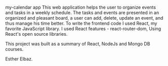my-calendar app
This web application helps the user to organize events and tasks in a weekly schedule.
The tasks and events are presented in an organized and pleasant board, a user can add, delete, update an event, and thus manage his time better.
To write the frontend code I used React, my favorite JavaScript library.
I used React features -
react-router-dom,
Using React's open source libraries.

This project was built as a summary of React, NodeJs and Mongo DB courses.

Esther Elbaz.